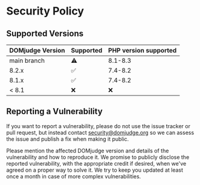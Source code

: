 # Security Policy

## Supported Versions

| DOMjudge Version | Supported          | PHP version supported |
|------------------| ------------------ |-----------------------|
| main branch      | :warning:          | 8.1-8.3               |
| 8.2.x            | :white_check_mark: | 7.4-8.2               |
| 8.1.x            | :white_check_mark: | 7.4-8.2               |
| < 8.1            | :x:                | :x:                   |

## Reporting a Vulnerability

If you want to report a vulnerability, please do not use the issue tracker
or pull request, but instead contact security@domjudge.org so we can assess
the issue and publish a fix when making it public.

Please mention the affected DOMjudge version and details of the vulnerability
and how to reproduce it. We promise to publicly disclose the reported
vulnerability, with the appropriate credit if desired, when we've agreed
on a proper way to solve it. We try to keep you updated at least once a
month in case of more complex vulnerabilities.
